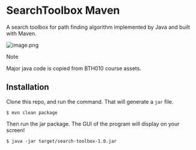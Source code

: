 # SearchToolbox Maven

A search toolbox for path finding algorithm implemented by Java and built with Maven.

![image.png](https://s2.loli.net/2022/12/15/bPR1ZxTn2juBtDs.png)

> [!NOTE]
> Major java code is copied from BTH010 course assets.

## Installation

Clone this repo, and run the command. That will generate a `jar` file.

```shell
$ mvn clean package
```

Then run the jar package. The GUI of the program will display on your screen!

```
$ java -jar target/search-toolbox-1.0.jar  
```